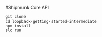 #Shipmunk Core API


```
git clone
cd loopback-getting-started-intermediate
npm install
slc run
```
